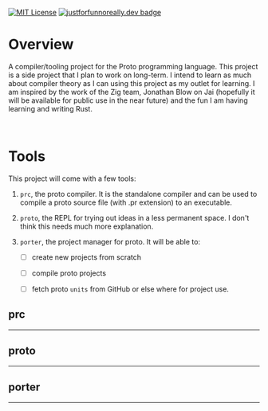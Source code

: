 [![MIT License](https://img.shields.io/badge/license-MIT-blue)](https://github.com/pepplejoshua/proto/blob/main/LICENSE.md)
[![justforfunnoreally.dev badge](https://img.shields.io/badge/justforfunnoreally-dev-9f7)](https://justforfunnoreally.dev)

# Overview

A compiler/tooling project for the Proto programming language. This project is a side project that I plan to work on long-term. I intend to learn as much about compiler theory as I can using this project as my outlet for learning. I am inspired by the work of the Zig team, Jonathan Blow on Jai (hopefully it will be available for public use in the near future) and the fun I am having learning and writing Rust.

<br>

# Tools

This project will come with a few tools:

1. `prc`, the proto compiler. It is the standalone compiler and can be used to compile a proto source file (with .pr extension) to an executable.

2. `proto`, the REPL for trying out ideas in a less permanent space. I don't think this needs much more explanation.

3. `porter`, the project manager for proto. It will be able to:

   - [ ] create new projects from scratch

   - [ ] compile proto projects

   - [ ] fetch proto `units` from GitHub or else where for project use.

## prc

---

## proto

---

## porter

---
